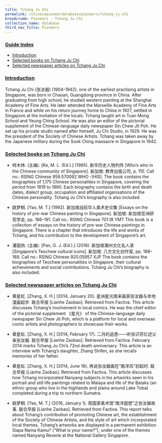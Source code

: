 ```yaml
---
title: Tchang Ju Chi
permalink: /chinesepioneerdatabase/pioneers/tchang-ju-chi
breadcrumb: Pioneers - Tchang Ju Chi
collection_name: database
third_nav_title: Pioneers
---
```


### <u>Guide Index</u>

* [Introduction](#introduction)
* [Selected books on Tchang Ju Chi](#selected-books-on-tchang-ju-chi)
* [Selected newspaper articles on Tchang Ju Chi](#selected-newspaper-articles-on-tchang-ju-chi)

### <u>Introduction</u>

Tchang Ju Chi (张汝器) (1904–1942), one of the earliest practising artists in Singapore, was born in Chaoan, Guangdong province in China. After graduating from high school, he studied western painting at the Shanghai Academy of Fine Arts. He later attended the Marseille Academy of Fine Arts in France and while on his return journey home to China in 1927, settled in Singapore at the invitation of the locals. Tchang taught art in Tuan Mong School and Yeung Ching School. He was also an editor of the pictorial supplement of the Chinese-language daily newspaper Sin Chew Jit Poh. He set up his private studio named after himself, Ju Chi Studio, in 1929. He was the president of the Society of Chinese Artists. Tchang was taken away by the Japanese military during the Sook Ching massacre in Singapore in 1942.

 

### <u>Selected books on Tchang Ju Chi</u>

* 柯木林. (主编). [Ke, M. L. (Ed.).] (1995). 新华历史人物列传 [Who’s who in the Chinese community of Singapore]. 新加坡: 教育出版公司, p. 110.
Call no.: RSING Chinese 959.570092 WHO -\[HIS\].
The book contains the biographies of 1,175 Chinese personalities in Singapore, covering the period from 1819 to 1990. Each biography contains the birth and death dates, dialect group, occupation and affiliated organisations of the Chinese personality. Tchang Ju Chi’s biography is also included.
 

* 姚梦桐. [Yao, M. T.] (1992). 新加坡战前华人美术史论集 [Essays on the history of pre-war Chinese painting in Singapore]. 新加坡: 新加坡亚洲研究学会, pp. 186–191.
Call no.: RSING Chinese 701.18 YMT
This book is a collection of essays on the history of pre-war Chinese paintings in Singapore. There is a chapter that introduces the life and works of Tchang, and his contribution to the development of Singapore’s art.
 

* 潘国驹. (主编). [Pan, G. J. (Ed.).] (2016). 新加坡潮州文化名人录 [Singapore’s Teochew cultural icons]. 新加坡: 八方文化创作室, pp. 188–189.
Call no.: RSING Chinese 920.05957 XJP
The book contains the biographies of Teochew personalities in Singapore, their cultural achievements and social contributions. Tchang Ju Chi’s biography is also included.
 

### <u>Selected newspaper articles on Tchang Ju Chi</u>

* 章星虹. [Zhang, X. H.] (2014, January 20). 星洲星光南来画家张汝器与本地漫画起步. 联合早报 [Lianhe Zaobao]. Retrieved from Factiva.
This article discusses Tchang’s involvement in local comics. He was the chief editor of the pictorial supplement 《星光》 of the Chinese-language daily newspaper Sin Chew Jit Poh, which is a platform for local and overseas comic artists and photographers to showcase their works.
 

* 章星虹. [Zhang, X. H.] (2014, February 17). 二月的追思——听张识芬忆述父亲张汝器. 联合早报 [Lianhe Zaobao]. Retrieved from Factiva.
February 2014 marks Tchang Ju Chi’s 72nd death anniversary. This article is an interview with Tchang’s daughter, Zhang Shifen, as she recalls memories of her father.
 

* 章星虹. [Zhang, X. H.] (2014, June 16). 再说张汝器画在“南洋风”初起时. 联合早报 [Lianhe Zaobao]. Retrieved from Factiva.
This article discusses how Tchang incorporated Nanyang subjects in his artworks seen in his portrait and still life paintings related to Malaya and life of the Bataks (an ethnic group who live in the highlands and plains around Lake Toba) completed during a trip to northern Sumatra.
 

* 姚梦桐. [Yao, M. T.] (2016, January 1). 观国家美术馆“南洋遐想”之张汝器故事. 联合早报 [Lianhe Zaobao]. Retrieved from Factiva.
This report talks about Tchang’s contribution of promoting Chinese art, the establishment of the Society of Chinese Artists, and his style of art which incorporated local themes. Tchang’s artworks are displayed in a permanent exhibition Siapa Nama Kamu? (“What is your name?”), under one of the themes named Nanyang Reverie at the National Gallery Singapore.